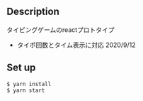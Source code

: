 ## Description
タイピングゲームのreactプロトタイプ
- タイポ回数とタイム表示に対応 2020/9/12

## Set up
```
$ yarn install
$ yarn start
```
